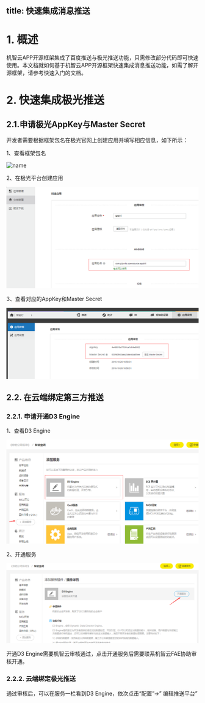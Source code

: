 title:  快速集成消息推送
---

# 1.	概述

机智云APP开源框架集成了百度推送与极光推送功能，只需修改部分代码即可快速使用。本文档就如何基于机智云APP开源框架快速集成消息推送功能，如需了解开源框架，请参考快速入门的文档。

# 2.	快速集成极光推送

## 2.1.申请极光AppKey与Master Secret

开发者需要根据框架包名在极光官网上创建应用并填写相应信息，如下所示：

1、查看框架包名

![name](\assets\zh-cn\app\openSoure\Android\pushimage001.png)

2、在极光平台创建应用

![name](\assets\zh-cn\app\openSoure\Android\push\image002.png)


3、查看对应的AppKey和Master Secret

![name](\assets\zh-cn\app\openSoure\Android\push\image003.png)


## 2.2.	在云端绑定第三方推送

### 2.2.1.	申请开通D3 Engine

1、查看D3 Engine

![name](\assets\zh-cn\app\openSoure\Android\push\image004.png)


2、开通服务

![name](\assets\zh-cn\app\openSoure\Android\push\image005.png)

开通D3 Engine需要机智云审核通过，点击开通服务后需要联系机智云FAE协助审核开通。

### 2.2.2.	云端绑定极光推送

通过审核后，可以在服务一栏看到D3 Engine，依次点击“配置”->” 编辑推送平台”
